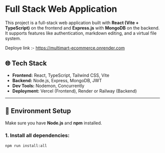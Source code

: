 # Full Stack Web Application

This project is a full-stack web application built with **React (Vite + TypeScript)** on the frontend and **Express.js** with **MongoDB** on the backend. It supports features like authentication, markdown editing, and a virtual file system.

Deploye link :- https://multimart-ecommerce.onrender.com

## 🌐 Tech Stack

- **Frontend:** React, TypeScript, Tailwind CSS, Vite
- **Backend:** Node.js, Express, MongoDB, JWT
- **Dev Tools:** Nodemon, Concurrently
- **Deployment:** Vercel (Frontend), Render or Railway (Backend)

---

## 🚀 Environment Setup

Make sure you have **Node.js** and **npm** installed.

### 1. Install all dependencies:
```bash
npm run install:all
